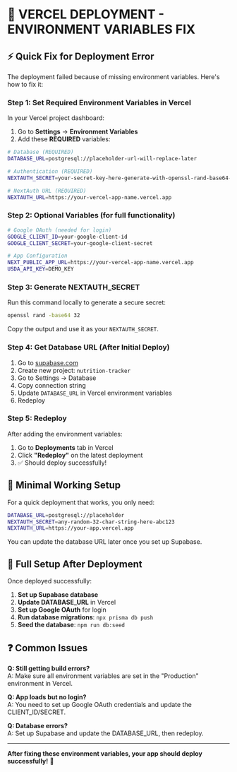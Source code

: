 # 🚀 VERCEL DEPLOYMENT - ENVIRONMENT VARIABLES FIX

## ⚡ Quick Fix for Deployment Error

The deployment failed because of missing environment variables. Here's how to fix it:

### Step 1: Set Required Environment Variables in Vercel

In your Vercel project dashboard:

1. Go to **Settings** → **Environment Variables**
2. Add these **REQUIRED** variables:

```bash
# Database (REQUIRED)
DATABASE_URL=postgresql://placeholder-url-will-replace-later

# Authentication (REQUIRED) 
NEXTAUTH_SECRET=your-secret-key-here-generate-with-openssl-rand-base64-32

# NextAuth URL (REQUIRED)
NEXTAUTH_URL=https://your-vercel-app-name.vercel.app
```

### Step 2: Optional Variables (for full functionality)

```bash
# Google OAuth (needed for login)
GOOGLE_CLIENT_ID=your-google-client-id
GOOGLE_CLIENT_SECRET=your-google-client-secret

# App Configuration
NEXT_PUBLIC_APP_URL=https://your-vercel-app-name.vercel.app
USDA_API_KEY=DEMO_KEY
```

### Step 3: Generate NEXTAUTH_SECRET

Run this command locally to generate a secure secret:

```bash
openssl rand -base64 32
```

Copy the output and use it as your `NEXTAUTH_SECRET`.

### Step 4: Get Database URL (After Initial Deploy)

1. Go to [supabase.com](https://supabase.com)
2. Create new project: `nutrition-tracker`  
3. Go to Settings → Database
4. Copy connection string
5. Update `DATABASE_URL` in Vercel environment variables
6. Redeploy

### Step 5: Redeploy

After adding the environment variables:
1. Go to **Deployments** tab in Vercel
2. Click **"Redeploy"** on the latest deployment
3. ✅ Should deploy successfully!

## 🎯 Minimal Working Setup

For a quick deployment that works, you only need:

```bash
DATABASE_URL=postgresql://placeholder
NEXTAUTH_SECRET=any-random-32-char-string-here-abc123
NEXTAUTH_URL=https://your-app.vercel.app
```

You can update the database URL later once you set up Supabase.

## 🔧 Full Setup After Deployment

Once deployed successfully:

1. **Set up Supabase database**
2. **Update DATABASE_URL** in Vercel
3. **Set up Google OAuth** for login
4. **Run database migrations**: `npx prisma db push`
5. **Seed the database**: `npm run db:seed`

## ❓ Common Issues

**Q: Still getting build errors?**  
A: Make sure all environment variables are set in the "Production" environment in Vercel.

**Q: App loads but no login?**  
A: You need to set up Google OAuth credentials and update the CLIENT_ID/SECRET.

**Q: Database errors?**  
A: Set up Supabase and update the DATABASE_URL, then redeploy.

---

**After fixing these environment variables, your app should deploy successfully!** 🎉